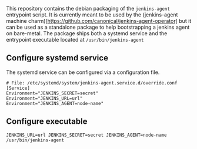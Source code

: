 This repository contains the debian packaging of the `jenkins-agent` entrypoint script. It is currently meant to be used by the (jenkins-agent machine charm)[https://github.com/canonical/jenkins-agent-operator] but it can be used as a standalone package to help bootstrapping a jenkins agent on bare-metal. The package ships both a systemd service and the entrypoint executable located at `/usr/bin/jenkins-agent`

## Configure systemd service 
The systemd service can be configured via a configuration file.
```
# File: /etc/systemd/system/jenkins-agent.service.d/override.conf
[Service]
Environment="JENKINS_SECRET=secret"
Environment="JENKINS_URL=url"
Environment="JENKINS_AGENT=node-name"
```

## Configure executable
`JENKINS_URL=url JENKINS_SECRET=secret JENKINS_AGENT=node-name /usr/bin/jenkins-agent`
